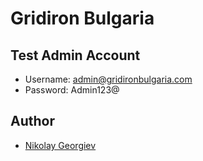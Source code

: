 # Gridiron Bulgaria 

## Test Admin Account
- Username: admin@gridironbulgaria.com
- Password: Admin123@

## Author

- [Nikolay Georgiev](https://github.com/nvgeorgiev)
